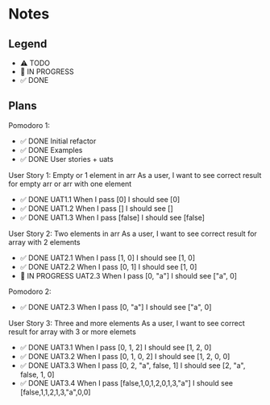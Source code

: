 # Notes

## Legend

- ⚠ TODO
- 🚧 IN PROGRESS
- ✅ DONE

## Plans

Pomodoro 1:

- ✅ DONE Initial refactor
- ✅ DONE Examples
- ✅ DONE User stories + uats

User Story 1: Empty or 1 element in arr
As a user, I want to see correct result for empty arr or arr with one element

- ✅ DONE UAT1.1 When I pass [0] I should see [0]
- ✅ DONE UAT1.2 When I pass [] I should see []
- ✅ DONE UAT1.3 When I pass [false] I should see [false]

User Story 2: Two elements in arr
As a user, I want to see correct result for array with 2 elements

- ✅ DONE UAT2.1 When I pass [1, 0] I should see [1, 0]
- ✅ DONE UAT2.2 When I pass [0, 1] I should see [1, 0]
- 🚧 IN PROGRESS UAT2.3 When I pass [0, "a"] I should see ["a", 0]

Pomodoro 2:

- ✅ DONE UAT2.3 When I pass [0, "a"] I should see ["a", 0]

User Story 3: Three and more elements
As a user, I want to see correct result for array with 3 or more elemets

- ✅ DONE UAT3.1 When I pass [0, 1, 2] I should see [1, 2, 0]
- ✅ DONE UAT3.2 When I pass [0, 1, 0, 2] I should see [1, 2, 0, 0]
- ✅ DONE UAT3.3 When I pass [0, 2, "a", false, 1] I should see [2, "a", false, 1, 0]
- ✅ DONE UAT3.4 When I pass [false,1,0,1,2,0,1,3,"a"] I should see [false,1,1,2,1,3,"a",0,0]
